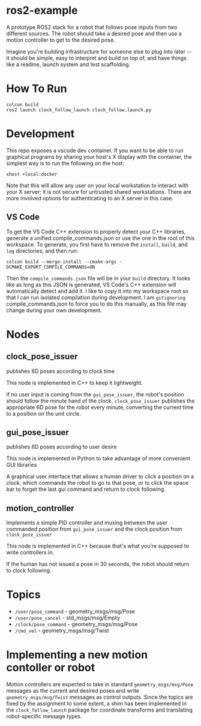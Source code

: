 # ros2-example
A prototype ROS2 stack for a robot that follows pose inputs from two different sources. The robot should take a desired pose and then use a motion controller to get to the desired pose.

Imagine you're building infrastructure for someone else to plug into later -- it should be simple, easy to interpret and build on top of, and have things like a readme, launch system and test scaffolding.

# How To Run
```
colcon build
ros2 launch clock_follow_launch clock_follow.launch.py
```

# Development
This repo exposes a vscode dev container. If you want to be able to run graphical programs by sharing your host's X display with the container, the simplest way is to run the following on the host:

```
xhost +local:docker
```

Note that this will allow any user on your local workstation to interact with your X server; it is not secure for untrusted shared workstations. There are more involved options for authenticating to an X server in this case.

## VS Code
To get the VS Code C++ extension to properly detect your C++ libraries, generate a unified compile_commands.json or use the one in the root of this workspace. To generate, you first have to remove the `install`, `build`, and `log` directories, and then run:

```
colcon build --merge-install --cmake-args -DCMAKE_EXPORT_COMPILE_COMMANDS=ON
```

Then the `compile_commands.json` file will be in your `build` directory. It looks like as long as this JSON is generated, VS Code's C++ extension will automatically detect and add it. I like to copy it into my workspace root so that I can run isolated compilation during development. I am `gitignoring` compile_commands.json to force you to do this manually, as this file may change during your own development.

# Nodes

## clock_pose_issuer
publishes 6D poses according to clock time

This node is implemented in C++ to keep it lightweight.

If no user input is coming from the `gui_pose_issuer`, the robot's position should follow the minute hand of the clock. `clock_pose_issuer` publishes the appropriate 6D pose for the robot every minute, converting the current time to a position on the unit circle.

## gui_pose_issuer
publishes 6D poses according to user desire

This node is implemented in Python to take advantage of more convenient GUI libraries

A graphical user interface that allows a human driver to click a position on a clock, which commands the robot to go to that pose, or to click the space bar to forget the last gui command and return to clock following. 

## motion_controller
Implements a simple PID controller and muxing between the user commanded position from `gui_pose_issuer` and the clock position from `clock_pose_issuer`

This node is implemented in C++ because that's what you're supposed to write controllers in.

If the human has not issued a pose in 30 seconds, the robot should return to clock following.

# Topics
- `/user/pose_command` - geometry_msgs/msg/Pose
- `/user/pose_cancel` - std_msgs/msg/Empty
- `/clock/pose_command` - geometry_msgs/msg/Pose
- `/cmd_vel` - geometry_msgs/msg/Twist

# Implementing a new motion contoller or robot
Motion controllers are expected to take in standard `geometry_msgs/msg/Pose` messages as the current and desired poses and write `geometry_msgs/msg/Twist` messages as control outputs. Since the topics are fixed by the assignment to some extent, a shim has been implemented in the `clock_follow_launch` package for coordinate transforms and translating robot-specific message types.